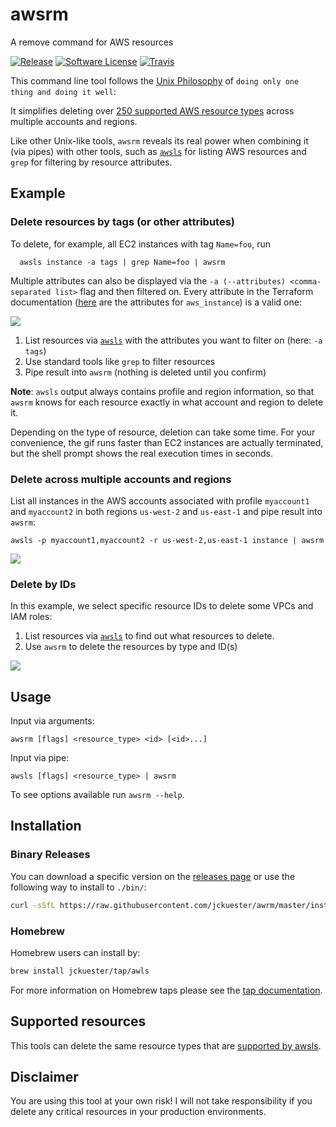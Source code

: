 # awsrm

A remove command for AWS resources

[![Release](https://img.shields.io/github/release/jckuester/awsrm.svg?style=for-the-badge)](https://github.com/jckuester/awsrm/releases/latest)
[![Software License](https://img.shields.io/badge/license-MIT-brightgreen.svg?style=for-the-badge)](/LICENSE.md)
[![Travis](https://img.shields.io/travis/com/jckuester/awsrm/master.svg?style=for-the-badge)](https://travis-ci.com/jckuester/awsrm)

This command line tool follows the [Unix Philosophy](https://en.wikipedia.org/wiki/Unix_philosophy#Do_One_Thing_and_Do_It_Well)
of `doing only one thing and doing it well`:

It simplifies deleting over [250 supported AWS resource types](https://github.com/jckuester/awsls#supported-resources)
across multiple accounts and regions.

Like other Unix-like tools, `awsrm` reveals its real power when combining it (via pipes) with other tools,
such as [`awsls`](https://github.com/jckuester/awsls) for listing AWS resources and `grep` for filtering by
resource attributes.

## Example

### Delete resources by tags (or other attributes)

To delete, for example, all EC2 instances with tag `Name=foo`, run

      awsls instance -a tags | grep Name=foo | awsrm

Multiple attributes can also be displayed via the `-a (--attributes) <comma-separated list>` flag and then filtered on. 
Every attribute in the Terraform documentation
([here](https://registry.terraform.io/providers/hashicorp/aws/latest/docs/resources/instance#attributes-reference) are the attributes for `aws_instance`) is a valid one:

![](https://raw.githubusercontent.com/jckuester/awsrm/master/.github/img/awsrm-grep.gif)

1. List resources via [`awsls`](https://github.com/jckuester/awsls) with the attributes you want to filter on
   (here: `-a tags`)
2. Use standard tools like `grep` to filter resources
3. Pipe result into `awsrm` (nothing is deleted until you confirm)

**Note**: `awsls` output always contains profile and region information, so that `awsrm` knows for each resource exactly 
in what account and region to delete it.

Depending on the type of resource, deletion can take some time. For your convenience, the gif runs faster than EC2 instances
are actually terminated, but the shell prompt shows the real execution times in seconds.

### Delete across multiple accounts and regions

List all instances in the AWS accounts associated with profile `myaccount1` and `myaccount2` in both 
regions `us-west-2` and `us-east-1` and pipe result into `awsrm`:

    awsls -p myaccount1,myaccount2 -r us-west-2,us-east-1 instance | awsrm

![](https://raw.githubusercontent.com/jckuester/awsrm/master/.github/img/awsrm-multi-profile-region.gif)

### Delete by IDs

In this example, we select specific resource IDs to delete some VPCs and IAM roles:

1. List resources via [`awsls`](https://github.com/jckuester/awsls) to find out what resources to delete.
2. Use `awsrm` to delete the resources by type and ID(s) 

![](https://raw.githubusercontent.com/jckuester/awsrm/master/.github/img/awsrm-args.gif)

## Usage

Input via arguments:

	awsrm [flags] <resource_type> <id> [<id>...]

Input via pipe:

    awsls [flags] <resource_type> | awsrm

To see options available run `awsrm --help`.

## Installation

### Binary Releases

You can download a specific version on the [releases page](https://github.com/jckuester/awsrm/releases) or
use the following way to install to `./bin/`:

```bash
curl -sSfL https://raw.githubusercontent.com/jckuester/awrm/master/install.sh | sh -s v0.1.0
```

### Homebrew

Homebrew users can install by:

```bash
brew install jckuester/tap/awls
```

For more information on Homebrew taps please see the [tap documentation](https://docs.brew.sh/Taps).

## Supported resources

This tools can delete the same resource types that are [supported by awsls](https://github.com/jckuester/awsls#supported-resources).

## Disclaimer

You are using this tool at your own risk! I will not take responsibility if you delete any critical resources in your
production environments.
